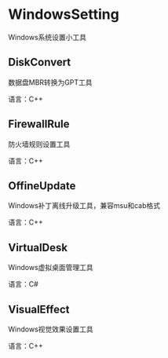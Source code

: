 # WindowsSetting
Windows系统设置小工具



## DiskConvert
数据盘MBR转换为GPT工具

语言：C++

## FirewallRule
防火墙规则设置工具

语言：C++

## OffineUpdate
Windows补丁离线升级工具，兼容msu和cab格式

语言：C++

## VirtualDesk
Windows虚拟桌面管理工具

语言：C#

## VisualEffect
Windows视觉效果设置工具

语言：C++
